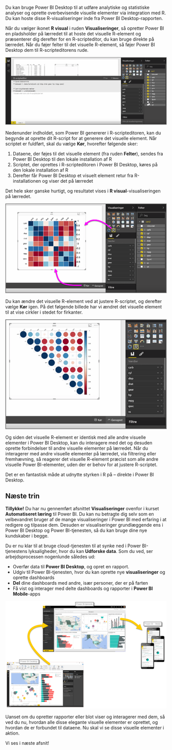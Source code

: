 Du kan bruge Power BI Desktop til at udføre analytiske og statistiske analyser og oprette overbevisende visuelle elementer via integration med R. Du kan hoste disse R-visualiseringer inde fra Power BI Desktop-rapporten.

Når du vælger ikonet **R visual** i ruden **Visualiseringer**, så opretter Power BI en pladsholder på lærredet til at hoste det visuelle R-element og præsenterer dig derefter for en R-scripteditor, du kan bruge direkte på lærredet. Når du føjer felter til det visuelle R-element, så føjer Power BI Desktop dem til R-scripteditorens rude.

![](media/3-11h-r-visual-integration/3-11h_1.png)

Nedenunder indholdet, som Power BI genererer i R-scripteditoren, kan du begynde at oprette dit R-script for at generere det visuelle element. Når scriptet er fuldført, skal du vælge **Kør**, hvorefter følgende sker:

1. Dataene, der føjes til det visuelle element (fra ruden **Felter**), sendes fra Power BI Desktop til den lokale installation af R
2. Scriptet, der oprettes i R-scripteditoren i Power BI Desktop, køres på den lokale installation af R
3. Derefter får Power BI Desktop et visuelt element retur fra R-installationen og viser det på lærredet

Det hele sker ganske hurtigt, og resultatet vises i **R visual**-visualiseringen på lærredet.

![](media/3-11h-r-visual-integration/3-11h_2.png)

Du kan ændre det visuelle R-element ved at justere R-scriptet, og derefter vælge **Kør** igen. På det følgende billede har vi ændret det visuelle element til at vise cirkler i stedet for firkanter.

![](media/3-11h-r-visual-integration/3-11h_3.png)

Og siden det visuelle R-element er identisk med alle andre visuelle elementer i Power BI Desktop, kan du interagere med det og desuden oprette forbindelser til andre visuelle elementer på lærredet. Når du interagerer med andre visuelle elementer på lærredet, via filtrering eller fremhævning, så reagerer det visuelle R-element præcist som alle andre visuelle Power BI-elementer, uden der er behov for at justere R-scriptet.

Det er en fantastisk måde at udnytte styrken i R på – direkte i Power BI Desktop.

## <a name="next-steps"></a>Næste trin
**Tillykke!** Du har nu gennemført afsnittet **Visualiseringer** ovenfor i kurset **Automatiseret læring** til Power BI. Du kan nu betragte dig selv som en velbevandret bruger af de mange visualiseringer i Power BI med erfaring i at redigere og tilpasse dem. Desuden er visualiseringer grundlæggende ens i Power BI Desktop og Power BI-tjenesten, så du kan bruge dine nye kundskaber i begge.

Du er nu klar til at bruge cloud-tjenesten til at synke ned i Power BI-tjenestens lyksaligheder, hvor du kan **Udforske data**. Som du ved, ser arbejdsprocessen nogenlunde således ud:

* Overfør data til **Power BI Desktop**, og opret en rapport.
* Udgiv til Power BI-tjenesten, hvor du kan oprette nye **visualiseringer** og oprette dashboards
* **Del** dine dashboards med andre, især personer, der er på farten
* Få vist og interager med delte dashboards og rapporter i **Power BI Mobile**-apps

![](media/3-11h-r-visual-integration/c0a1_1.png)

Uanset om du opretter rapporter eller blot viser og interagerer med dem, så ved du nu, hvordan alle disse elegante visuelle elementer er oprettet, og hvordan de er forbundet til dataene. Nu skal vi se disse visuelle elementer i aktion.

Vi ses i næste afsnit!

